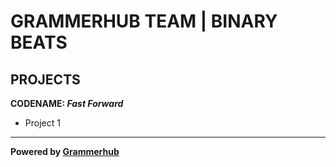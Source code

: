 # GRAMMERHUB TEAM | BINARY BEATS

## PROJECTS

**CODENAME: _Fast Forward_**
- Project 1



______________________________
**Powered by [Grammerhub](http://discord.grammerhub.org)**

